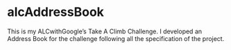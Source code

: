 # alcAddressBook
This is my ALCwithGoogle’s Take A Climb Challenge. I developed an Address Book for the challenge following all the specification of the project.
